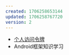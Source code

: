 ```yaml
---
created: 1706258653144
updated: 1706258767720
version: 2
---
```


- [个人访问令牌](docs/2024-01-26-16-44-36-igc8.md)
- <span id="2024-01-26-16-46-07-rtvo">Android框架知识学习</span>
